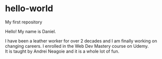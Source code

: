 # hello-world
My first repository

Hello! My name is Daniel.

I have been a leather worker for over 2 decades and I am finally working on changing careers.
I enrolled in the Web Dev Mastery course on Udemy.  
It is taught by Andrei Neagoie and it is a whole lot of fun.
